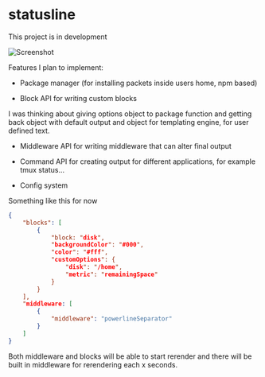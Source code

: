 # statusline

This project is in development

![Screenshot](https://github.com/nemanjan00/statusline/blob/master/screenshot/screenshot.png?raw=true)

Features I plan to implement: 

 * Package manager (for installing packets inside users home, npm based)

 * Block API for writing custom blocks

I was thinking about giving options object to package function and getting back object with default output and object for templating engine, for user defined text. 

 * Middleware API for writing middleware that can alter final output

 * Command API for creating output for different applications, for example tmux status... 

 * Config system 

Something like this for now

```json
{
	"blocks": [
		{
			"block: "disk",
			"backgroundColor": "#000",
			"color": "#fff",
			"customOptions": {
				"disk": "/home",
				"metric": "remainingSpace"
			}
		}
	],
	"middleware: [
		{
			"middleware": "powerlineSeparator"
		}
	]
}
```

Both middleware and blocks will be able to start rerender and there will be built in middleware for rerendering each x seconds. 

